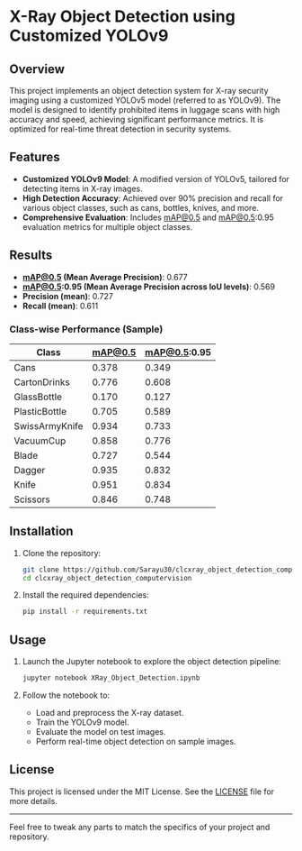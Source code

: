 

# X-Ray Object Detection using Customized YOLOv9

## Overview

This project implements an object detection system for X-ray security imaging using a customized YOLOv5 model (referred to as YOLOv9). The model is designed to identify prohibited items in luggage scans with high accuracy and speed, achieving significant performance metrics. It is optimized for real-time threat detection in security systems.

## Features

- **Customized YOLOv9 Model**: A modified version of YOLOv5, tailored for detecting items in X-ray images.
- **High Detection Accuracy**: Achieved over 90% precision and recall for various object classes, such as cans, bottles, knives, and more.
- **Comprehensive Evaluation**: Includes mAP@0.5 and mAP@0.5:0.95 evaluation metrics for multiple object classes.

## Results

- **mAP@0.5 (Mean Average Precision)**: 0.677
- **mAP@0.5:0.95 (Mean Average Precision across IoU levels)**: 0.569
- **Precision (mean)**: 0.727
- **Recall (mean)**: 0.611

### Class-wise Performance (Sample)

| Class             | mAP@0.5 | mAP@0.5:0.95 |
|-------------------|---------|--------------|
| Cans              | 0.378   | 0.349        |
| CartonDrinks      | 0.776   | 0.608        |
| GlassBottle       | 0.170   | 0.127        |
| PlasticBottle     | 0.705   | 0.589        |
| SwissArmyKnife    | 0.934   | 0.733        |
| VacuumCup         | 0.858   | 0.776        |
| Blade             | 0.727   | 0.544        |
| Dagger            | 0.935   | 0.832        |
| Knife             | 0.951   | 0.834        |
| Scissors          | 0.846   | 0.748        |

## Installation

1. Clone the repository:
   ```bash
   git clone https://github.com/Sarayu30/clcxray_object_detection_computervision.git
   cd clcxray_object_detection_computervision
   ```

2. Install the required dependencies:
   ```bash
   pip install -r requirements.txt
   ```

## Usage

1. Launch the Jupyter notebook to explore the object detection pipeline:
   ```bash
   jupyter notebook XRay_Object_Detection.ipynb
   ```

2. Follow the notebook to:
   - Load and preprocess the X-ray dataset.
   - Train the YOLOv9 model.
   - Evaluate the model on test images.
   - Perform real-time object detection on sample images.

## License

This project is licensed under the MIT License. See the [LICENSE](LICENSE) file for more details.

---

Feel free to tweak any parts to match the specifics of your project and repository.
